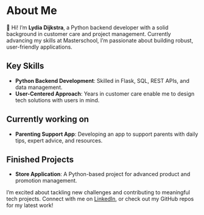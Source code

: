 # About Me

👋 Hi! I’m **Lydia Dijkstra**, a Python backend developer with a solid background in customer care and project management. Currently advancing my skills at Masterschool, I’m passionate about building robust, user-friendly applications.

## Key Skills
- **Python Backend Development**: Skilled in Flask, SQL, REST APIs, and data management.
- **User-Centered Approach**: Years in customer care enable me to design tech solutions with users in mind.

## Currently working on
- **Parenting Support App**: Developing an app to support parents with daily tips, expert advice, and resources.

## Finished Projects
- **Store Application**: A Python-based project for advanced product and promotion management.

I’m excited about tackling new challenges and contributing to meaningful tech projects. Connect with me on [LinkedIn](https://www.linkedin.com/in/lydia-dijkstra-16143326b/), or check out my GitHub repos for my latest work!
